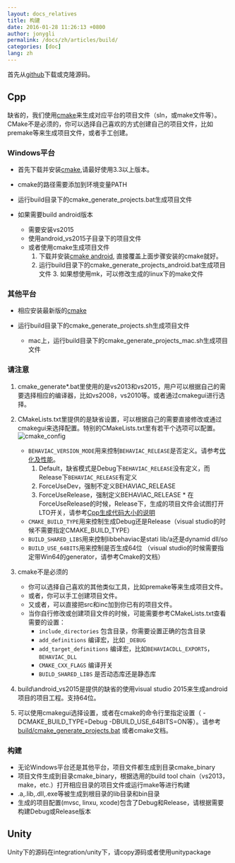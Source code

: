 ```yaml
---
layout: docs_relatives
title: 构建
date: 2016-01-28 11:26:13 +0800
author: jonygli
permalink: /docs/zh/articles/build/
categories: [doc]
lang: zh
---
```


首先从[github](https://github.com/TencentOpen/behaviac)下载或克隆源码。

## Cpp
缺省的，我们使用[cmake](https://cmake.org/download/)来生成对应平台的项目文件（sln，或make文件等）。CMake不是必须的，你可以选择自己喜欢的方式创建自己的项目文件，比如premake等来生成项目文件，或者手工创建。


### Windows平台
 * 首先下载并安装[cmake](https://cmake.org/download/),请最好使用3.3以上版本。
 * cmake的路径需要添加到环境变量PATH
 * 运行build目录下的cmake_generate_projects.bat生成项目文件
 * 如果需要build android版本

    - 需要安装vs2015
    - 使用android_vs2015子目录下的项目文件
    - 或者使用cmake生成项目文件
        1. 下载并安装[cmake android](https://github.com/Microsoft/CMake/releases), 直接覆盖上面步骤安装的cmake就好。
        2. 运行build目录下的cmake_generate_projects_android.bat生成项目文件
          3. 如果想使用mk，可以修改生成的linux下的make文件

### 其他平台
 * 相应安装最新版的[cmake](https://cmake.org)
 * 运行build目录下的cmake_generate_projects.sh生成项目文件

    - mac上，运行build目录下的cmake_generate_projects_mac.sh生成项目文件

### 请注意
 1. cmake_generate*.bat里使用的是vs2013和vs2015，用户可以根据自己的需要选择相应的编译器，比如vs2008，vs2010等。或者通过cmakegui进行选择。
 1. CMakeLists.txt里提供的是缺省设置，可以根据自己的需要直接修改或通过cmakegui来选择配置。特别的CMakeLists.txt里有若干个选项可以配置。
 ![cmake_config]({{site.url}}{{site.baseurl}}/img/concepts/cmake_config.png)

    - `BEHAVIAC_VERSION_MODE`用来控制`BEHAVIAC_RELEASE`是否定义。请参考[优化及性能]({{site.url}}{{site.baseurl}}/docs/zh/articles/tutorial10_performence)。
        1. Default，缺省模式是Debug下`BEHAVIAC_RELEASE`没有定义，而Release下`BEHAVIAC_RELEASE`有定义
        1. ForceUseDev，强制不定义BEHAVIAC_RELEASE
        1. ForceUseRelease，强制定义BEHAVIAC_RELEASE
          * 在ForceUseRelease的时候，Release下，生成的项目文件会试图打开LTO开关，请参考[Cpp生成代码大小的说明]({{site.url}}{{site.baseurl}}/docs/zh/articles/code_size)
    - `CMAKE_BUILD_TYPE`用来控制生成Debug还是Release（visual studio的时候不需要指定CMAKE_BUILD_TYPE）
    - `BUILD_SHARED_LIBS`用来控制libbehaviac是stati lib/a还是dynamid dll/so
    - `BUILD_USE_64BITS`用来控制是否生成64位 （visual studio的时候需要指定带Win64的generator，请参考Cmake的文档）
 1. cmake不是必须的
     - 你可以选择自己喜欢的其他类似工具，比如premake等来生成项目文件。
     - 或者，你可以手工创建项目文件。
     - 又或者，可以直接把src和inc加到你已有的项目文件。
     - 当你自行修改或创建项目文件的时候，可能需要参考CMakeLists.txt查看需要的设置：
        - `include_directories` 包含目录，你需要设置正确的包含目录
        - `add_definitions` 编译宏，比如 `_DEBUG`
        - `add_target_definitions` 编译宏，比如`BEHAVIACDLL_EXPORTS`，`BEHAVIAC_DLL`
        - `CMAKE_CXX_FLAGS` 编译开关
        - `BUILD_SHARED_LIBS` 是否动态库还是静态库
 1. build\android_vs2015是提供的缺省的使用visual studio 2015来生成android项目的项目工程。支持64位。
 1. 可以使用cmakegui选择设置，或者在cmake的命令行里指定设置（ -DCMAKE_BUILD_TYPE=Debug -DBUILD_USE_64BITS=ON等）。请参考[build/cmake_generate_projects.bat]({{site.repository}}/blob/master/build/cmake_generate_projects.bat)
或者cmake文档。



### 构建
 * 无论Windows平台还是其他平台，项目文件都生成到目录cmake_binary
 * 项目文件生成到目录cmake_binary，根据选用的build tool chain（vs2013，make，etc.）打开相应目录的项目文件或运行make等进行构建
 * .a,.lib,.dll,.exe等被生成到根目录的lib目录和bin目录
 * 生成的项目配置(mvsc, linxu, xcode)包含了Debug和Release，请根据需要构建Debug或Release版本

## Unity
Unity下的源码在integration/unity下，请copy源码或者使用unitypackage
